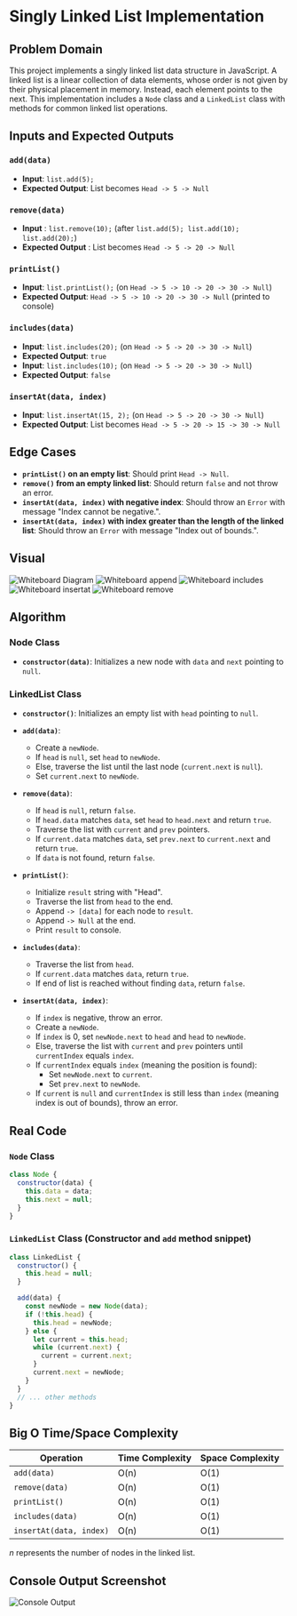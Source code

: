 # Singly Linked List Implementation

## Problem Domain

This project implements a singly linked list data structure in JavaScript. A linked list is a linear collection of data elements, whose order is not given by their physical placement in memory. Instead, each element points to the next. This implementation includes a `Node` class and a `LinkedList` class with methods for common linked list operations.

## Inputs and Expected Outputs

### `add(data)`

- **Input**: `list.add(5);`
- **Expected Output**: List becomes `Head -> 5 -> Null`

### `remove(data)`

- **Input** : `list.remove(10);` (after `list.add(5); list.add(10); list.add(20);`)
- **Expected Output** : List becomes `Head -> 5 -> 20 -> Null`

### `printList()`

- **Input**: `list.printList();` (on `Head -> 5 -> 10 -> 20 -> 30 -> Null`)
- **Expected Output**: `Head -> 5 -> 10 -> 20 -> 30 -> Null` (printed to console)

### `includes(data)`

- **Input**: `list.includes(20);` (on `Head -> 5 -> 20 -> 30 -> Null`)
- **Expected Output**: `true`
- **Input**: `list.includes(10);` (on `Head -> 5 -> 20 -> 30 -> Null`)
- **Expected Output**: `false`

### `insertAt(data, index)`

- **Input**: `list.insertAt(15, 2);` (on `Head -> 5 -> 20 -> 30 -> Null`)
- **Expected Output**: List becomes `Head -> 5 -> 20 -> 15 -> 30 -> Null`

## Edge Cases

- **`printList()` on an empty list**: Should print `Head -> Null`.
- **`remove()` from an empty linked list**: Should return `false` and not throw an error.
- **`insertAt(data, index)` with negative index**: Should throw an `Error` with message "Index cannot be negative.".
- **`insertAt(data, index)` with index greater than the length of the linked list**: Should throw an `Error` with message "Index out of bounds.".

## Visual

![Whiteboard Diagram](./whiteboard.png)
![Whiteboard append](./whiteboard_append_method.png)
![Whiteboard includes](./whiteboard_includes_method.png)
![Whiteboard insertat](./whiteboard_insertat_method.png)
![Whiteboard remove](./whiteboard_remove_method.png)


## Algorithm

### Node Class

- **`constructor(data)`**: Initializes a new node with `data` and `next` pointing to `null`.

### LinkedList Class

- **`constructor()`**: Initializes an empty list with `head` pointing to `null`.

- **`add(data)`**:
  - Create a `newNode`.
  - If `head` is `null`, set `head` to `newNode`.
  - Else, traverse the list until the last node (`current.next` is `null`).
  - Set `current.next` to `newNode`.

- **`remove(data)`**:
  - If `head` is `null`, return `false`.
  - If `head.data` matches `data`, set `head` to `head.next` and return `true`.
  - Traverse the list with `current` and `prev` pointers.
  - If `current.data` matches `data`, set `prev.next` to `current.next` and return `true`.
  - If `data` is not found, return `false`.

- **`printList()`**:
  - Initialize `result` string with "Head".
  - Traverse the list from `head` to the end.
  - Append `-> [data]` for each node to `result`.
  - Append `-> Null` at the end.
  - Print `result` to console.

- **`includes(data)`**:
  - Traverse the list from `head`.
  - If `current.data` matches `data`, return `true`.
  - If end of list is reached without finding `data`, return `false`.

- **`insertAt(data, index)`**:
  - If `index` is negative, throw an error.
  - Create a `newNode`.
  - If `index` is 0, set `newNode.next` to `head` and `head` to `newNode`.
  - Else, traverse the list with `current` and `prev` pointers until `currentIndex` equals `index`.
  - If `currentIndex` equals `index` (meaning the position is found):
    - Set `newNode.next` to `current`.
    - Set `prev.next` to `newNode`.
  - If `current` is `null` and `currentIndex` is still less than `index` (meaning index is out of bounds), throw an error.

## Real Code

### `Node` Class

```javascript
class Node {
  constructor(data) {
    this.data = data;
    this.next = null;
  }
}
```

### `LinkedList` Class (Constructor and `add` method snippet)

```javascript
class LinkedList {
  constructor() {
    this.head = null;
  }

  add(data) {
    const newNode = new Node(data);
    if (!this.head) {
      this.head = newNode;
    } else {
      let current = this.head;
      while (current.next) {
        current = current.next;
      }
      current.next = newNode;
    }
  }
  // ... other methods
}
```

## Big O Time/Space Complexity

|       Operation        |  Time Complexity | Space Complexity |
|------------------------|------------------|------------------|
| `add(data)`            | O(n)             | O(1)             |
| `remove(data)`         | O(n)             | O(1)             |
| `printList()`          | O(n)             | O(1)             |
| `includes(data)`       | O(n)             | O(1)             |
| `insertAt(data, index)`| O(n)             | O(1)             |

*n* represents the number of nodes in the linked list.

## Console Output Screenshot

![Console Output](./console-output.png)
